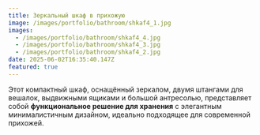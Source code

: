 ```yaml
---
title: Зеркальный шкаф в прихожую
image: /images/portfolio/bathroom/shkaf4_1.jpg
images:
  - /images/portfolio/bathroom/shkaf4_4.jpg
  - /images/portfolio/bathroom/shkaf4_3.jpg
  - /images/portfolio/bathroom/shkaf4_2.jpg
date: 2025-06-02T16:35:40.147Z
featured: true
---
```

Этот компактный шкаф, оснащённый зеркалом, двумя штангами для вешалок, выдвижными ящиками и большой антресолью, представляет собой **функциональное решение для хранения** с элегантным минималистичным дизайном, идеально подходящее для современной прихожей.